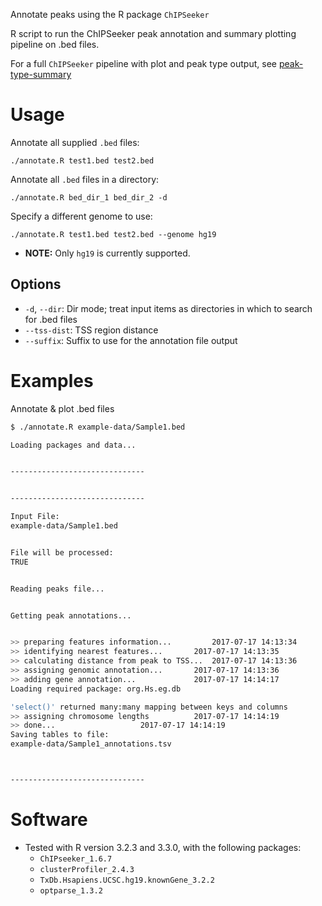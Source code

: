Annotate peaks using the R package `ChIPSeeker`

R script to run the ChIPSeeker peak annotation and summary plotting pipeline on .bed files. 

For a full `ChIPSeeker` pipeline with plot and peak type output, see [peak-type-summary](https://github.com/stevekm/peak-type-summary)

# Usage
Annotate all supplied `.bed` files:
```
./annotate.R test1.bed test2.bed
```

Annotate all `.bed` files in a directory:
```
./annotate.R bed_dir_1 bed_dir_2 -d
```

Specify a different genome to use:
```
./annotate.R test1.bed test2.bed --genome hg19
```
- __NOTE:__ Only `hg19` is currently supported.

## Options

- `-d`, `--dir`: Dir mode; treat input items as directories in which to search for .bed files
- `--tss-dist`: TSS region distance
- `--suffix`: Suffix to use for the annotation file output

# Examples

Annotate & plot .bed files

```bash
$ ./annotate.R example-data/Sample1.bed

Loading packages and data...


------------------------------


------------------------------

Input File:
example-data/Sample1.bed


File will be processed:
TRUE


Reading peaks file...


Getting peak annotations...


>> preparing features information...		 2017-07-17 14:13:34
>> identifying nearest features...		 2017-07-17 14:13:35
>> calculating distance from peak to TSS...	 2017-07-17 14:13:36
>> assigning genomic annotation...		 2017-07-17 14:13:36
>> adding gene annotation...			 2017-07-17 14:14:17
Loading required package: org.Hs.eg.db

'select()' returned many:many mapping between keys and columns
>> assigning chromosome lengths			 2017-07-17 14:14:19
>> done...					 2017-07-17 14:14:19
Saving tables to file:
example-data/Sample1_annotations.tsv



------------------------------

```

# Software
- Tested with R version 3.2.3 and 3.3.0, with the following packages:
  - `ChIPseeker_1.6.7`
  - `clusterProfiler_2.4.3`
  - `TxDb.Hsapiens.UCSC.hg19.knownGene_3.2.2`
  - `optparse_1.3.2 `
